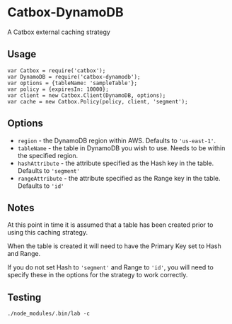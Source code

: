 Catbox-DynamoDB
===

A Catbox external caching strategy


Usage
---
    var Catbox = require('catbox');
    var DynamoDB = require('catbox-dynamodb');
    var options = {tableName: 'sampleTable'};
    var policy = {expiresIn: 10000};
    var client = new Catbox.Client(DynamoDB, options);
    var cache = new Catbox.Policy(policy, client, 'segment');


Options
---
- `region` - the DynamoDB region within AWS. Defaults to `'us-east-1'`.
- `tableName` - the table in DynamoDB you wish to use. Needs to be within the specified region.
- `hashAttribute` - the attribute specified as the Hash key in the table. Defaults to `'segment'`
- `rangeAttribute` - the attribute specified as the Range key in the table. Defaults to `'id'`

Notes
---
At this point in time it is assumed that a table has been created prior to using this caching strategy.

When the table is created it will need to have the Primary Key set to Hash and Range.

If you do not set Hash to `'segment'` and Range to `'id'`, you will need to specify these in the options for the strategy to work correctly.

Testing
---
`./node_modules/.bin/lab -c`